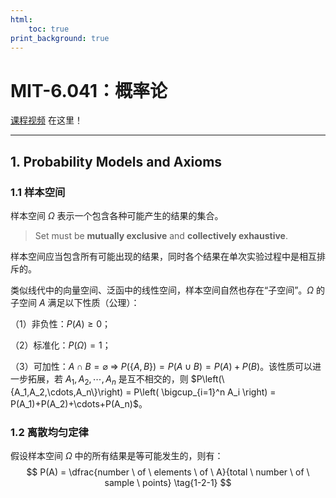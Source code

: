 ```yaml
---
html:
    toc: true
print_background: true
---
```


# MIT-6.041：概率论
[课程视频][total_lesson] 在这里！

[total_lesson]: https://www.bilibili.com/video/BV1Ea411S7ug?vd_source=1d3139f5ceaa14318494042a5c956e44
***

## 1. Probability Models and Axioms
### 1.1 样本空间
样本空间 $\Omega$ 表示一个包含各种可能产生的结果的集合。

> Set must be **mutually exclusive** and **collectively exhaustive**.

样本空间应当包含所有可能出现的结果，同时各个结果在单次实验过程中是相互排斥的。

类似线代中的向量空间、泛函中的线性空间，样本空间自然也存在“子空间”。$\Omega$ 的子空间 $A$ 满足以下性质（公理）：

（1）非负性：$P(A) \geqslant 0$；

（2）标准化：$P(\Omega)=1$；

（3）可加性：$A \cap B= \varnothing \ \Longrightarrow \ P\left(\{A,B\}\right) = P(A \cup B)=P(A)+P(B)$。该性质可以进一步拓展，若 $A_1,A_2,\cdots,A_n$ 是互不相交的，则 $P\left(\{A_1,A_2,\cdots,A_n\}\right) = P\left( \bigcup_{i=1}^n A_i \right) = P(A_1)+P(A_2)+\cdots+P(A_n)$。

### 1.2 离散均匀定律
假设样本空间 $\Omega$ 中的所有结果是等可能发生的，则有：
$$
    P(A) = \dfrac{number \ of \ elements \ of \ A}{total \ number \ of \ sample \ points}
    \tag{1-2-1}
$$